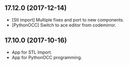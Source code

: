 ## 17.12.0 (2017-12-14)

- [Stl import] Multiple fixes and port to new components.
- [PythonOCC] Switch to ace editor from codemirror.

## 17.10.0 (2017-10-16)

- App for STL Import.
- App for PythonOCC programming.
